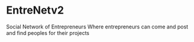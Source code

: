 # EntreNetv2
Social Network of Entrepreneurs
Where entrepreneurs can come and post and find peoples for their projects
